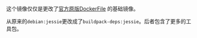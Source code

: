 这个镜像仅仅是更改了[官方原版DockerFile](https://github.com/docker-library/mysql/tree/0590e4efd2b31ec794383f084d419dea9bc752c4/5.7)
的基础镜像。

从原来的`debian:jessie`更改成了`buildpack-deps:jessie`。后者包含了更多的工具包。